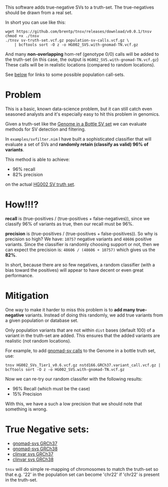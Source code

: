 This software adds true-negative SVs to a truth-set. The true-negatives should be drawn from a real set.

In short you can use like this:
```
wget https://github.com/brentp/tnsv/releases/download/v0.0.1/tnsv
chmod +x ./tnsv
./tnsv sv-truth-set.vcf.gz population-sv-calls.vcf.gz \
	| bcftools sort -O z -o HG002_SVS.with-gnomad-TN.vcf.gz
```

And many **non-overlapping** hom-ref (genotype 0/0) calls will be added to the truth-set (in this case, the output is `HG002_SVS.with-gnomad-TN.vcf.gz`)
These calls will be in realistic locations (compared to random locations).

See [below](#true-negative-sets) for links to some possible population call-sets.

# Problem

This is a basic, known data-science problem, but it can still catch even seasoned analysts and it's especially
easy to hit this problem in genomics.

Given a truth-set like the [Genome in a Bottle SV set](https://www.nature.com/articles/s41587-020-0538-8)
we can evaluate methods for SV detection and filtering.

In `examples/svfilter.nim` I have built a sophisticated classifier that will evaluate a set of SVs
and **randomly retain (classify as valid) 96% of variants**.

This method is able to achieve:
+ 96% recall
+ 82% precision

on the actual [HG002 SV truth set](https://ftp-trace.ncbi.nlm.nih.gov/giab/ftp/data/AshkenazimTrio/analysis/NIST_SVs_Integration_v0.6/HG002_SVs_Tier1_v0.6.vcf.gz). 

# How!!!?

**recall** is (true-positives / (true-positives + false-negatives)), since we classify 96% of variants
as true, then our recall must be 96%.


**precision** is (true-positives / (true-positives + false-positives)). So why is precision so high? 
We have: `10757` negative variants and `48606` positive variants. Since the classifier is randomly choosing support
or not, then we can expect the precision is: `48606 / (48606 + 10757)` which gives us the **82%**.


In short, because there are so few negatives, a random classifier (with a bias toward the positives) will appear to have decent or even
great performance.

# Mitigation

One way to make it harder to miss this problem is to **add many true-negative** variants.
Instead of doing this randomly, we add true variants from a given population or database set.

Only population variants that are not within `dist` bases (default 100) of a variant in the truth-set are added.
This ensures that the added variants are realistic (not random locations).

For example, to add [gnomad-sv calls](https://ftp.ncbi.nlm.nih.gov/pub/dbVar/data/Homo_sapiens/by_study/vcf/nstd166.GRCh37.variant_call.vcf.gz) to the Genome in a bottle truth set, use:
```
tnsv HG002_SVs_Tier1_v0.6.vcf.gz nstd166.GRCh37.variant_call.vcf.gz | bcftools sort -O z -o HG002_SVS.with-gnomad-TN.vcf.gz
```

Now we can re-try our random classifer with the following results:

+ 96% Recall (which must be the case)
+ 15% Precision

With this, we have a such a low precision that we should note that something is wrong.

# True Negative sets:

+ [gnomad-svs GRCh37](https://ftp.ncbi.nlm.nih.gov/pub/dbVar/data/Homo_sapiens/by_study/vcf/nstd166.GRCh37.variant_call.vcf.gz)
+ [gnomad-svs GRCh38](https://ftp.ncbi.nlm.nih.gov/pub/dbVar/data/Homo_sapiens/by_study/vcf/nstd166.GRCh38.variant_call.vcf.gz)
+ [clinvar svs GRCh37](https://ftp.ncbi.nlm.nih.gov/pub/dbVar/data/Homo_sapiens/by_study/vcf/nstd102.GRCh37.variant_call.vcf.gz)
+ [clinvar svs GRCh38](https://ftp.ncbi.nlm.nih.gov/pub/dbVar/data/Homo_sapiens/by_study/vcf/nstd102.GRCh38.variant_call.vcf.gz)

`tnsv` will do simple re-mapping of chromosomes to match the truth-set so that e.g. '22' in the population set can become 'chr22'
if 'chr22' is present in the truth-set.

